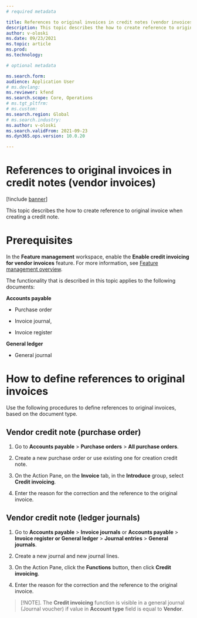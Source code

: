 ```yaml
---
# required metadata

title: References to original invoices in credit notes (vendor invoices)
description: This topic describes the how to create reference to original invoice when creating a credit note.
author: v-oloski
ms.date: 09/23/2021
ms.topic: article
ms.prod: 
ms.technology: 

# optional metadata

ms.search.form: 
audience: Application User
# ms.devlang: 
ms.reviewer: kfend
ms.search.scope: Core, Operations
# ms.tgt_pltfrm: 
# ms.custom: 
ms.search.region: Global
# ms.search.industry: 
ms.author: v-oloski
ms.search.validFrom: 2021-09-23
ms.dyn365.ops.version: 10.0.20

---
```


# References to original invoices in credit notes (vendor invoices)

[!include [banner](../includes/banner.md)]

This topic describes the how to create reference to original invoice when
creating a credit note.

# Prerequisites

In the **Feature management** workspace, enable the **Enable credit invoicing
for vendor invoices** feature. For more information, see [Feature management
overview](https://docs.microsoft.com/en-us/dynamics365/fin-ops-core/fin-ops/get-started/feature-management/feature-management-overview).

The functionality that is described in this topic applies to the following
documents:

**Accounts payable**

-   Purchase order

-   Invoice journal,

-   Invoice register

**General ledger**

-   General journal

# How to define references to original invoices

Use the following procedures to define references to original invoices, based on
the document type.

## Vendor credit note (purchase order)

1. Go to **Accounts payable** \> **Purchase orders** \> **All purchase orders**.

2. Create a new purchase order or use existing one for creation credit note.

3. On the Action Pane, on the **Invoice** tab, in the **Introduce**
group, select **Credit invoicing**.

4. Enter the reason for the correction and the reference to the original
invoice.

## Vendor credit note (ledger journals)

1. Go to **Accounts payable** \> **Invoice journals** or **Accounts payable** \> **Invoice
register or General ledger** \> **Journal entries** \> **General journals**.

2. Create a new journal and new journal lines.

3. On the Action Pane, click the **Functions** button, then click **Credit
invoicing**.

4. Enter the reason for the correction and the reference to the original
invoice.

> [!NOTE]. The **Credit invoicing** function is visible in a general journal (Journal voucher) if value in **Account type** field is equal to **Vendor**.

 
